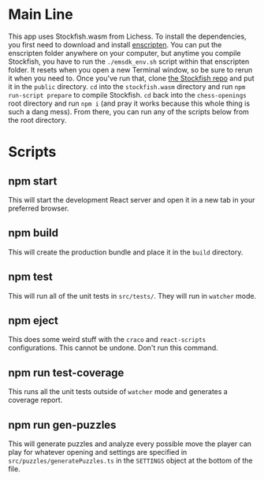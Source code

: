 # Main Line

This app uses Stockfish.wasm from Lichess. To install the dependencies, you first need to download and install [enscripten](https://emscripten.org/docs/getting_started/downloads.html). You can put the enscripten folder anywhere on your computer, but anytime you compile Stockfish, you have to run the `./emsdk_env.sh` script within that enscripten folder. It resets when you open a new Terminal window, so be sure to rerun it when you need to. Once you've run that, clone [the Stockfish repo](https://github.com/lichess-org/stockfish.wasm) and put it in the `public` directory. `cd` into the `stockfish.wasm` directory and run `npm run-script prepare` to compile Stockfish. `cd` back into the `chess-openings` root directory and run `npm i` (and pray it works because this whole thing is such a dang mess). From there, you can run any of the scripts below from the root directory.

# Scripts

## npm start
This will start the development React server and open it in a new tab in your preferred browser.

## npm build
This will create the production bundle and place it in the `build` directory.

## npm test
This will run all of the unit tests in `src/tests/`. They will run in `watcher` mode.

## npm eject
This does some weird stuff with the `craco` and `react-scripts` configurations. This cannot be undone. Don't run this command.

## npm run test-coverage
This runs all the unit tests outside of `watcher` mode and generates a coverage report.

## npm run gen-puzzles
This will generate puzzles and analyze every possible move the player can play for whatever opening and settings are specified in `src/puzzles/generatePuzzles.ts` in the `SETTINGS` object at the bottom of the file.

